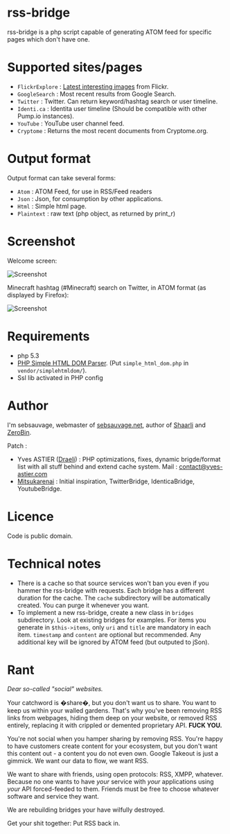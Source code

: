 rss-bridge
===

rss-bridge is a php script capable of generating ATOM feed for specific pages which don't have one.

Supported sites/pages
===

 * `FlickrExplore` : [Latest interesting images](http://www.flickr.com/explore) from Flickr.
 * `GoogleSearch` : Most recent results from Google Search.
 * `Twitter` : Twitter. Can return keyword/hashtag search or user timeline.
 * `Identi.ca` : Identita user timeline (Should be compatible with other Pump.io instances).
 * `YouTube` : YouTube user channel feed.
 * `Cryptome` : Returns the most recent documents from Cryptome.org.


Output format
===
Output format can take several forms:

 * `Atom` : ATOM Feed, for use in RSS/Feed readers
 * `Json` : Json, for consumption by other applications.
 * `Html` : Simple html page.
 * `Plaintext` : raw text (php object, as returned by print_r)
   
Screenshot
===

Welcome screen:

![Screenshot](http://sebsauvage.net/galerie/photos/Bordel/rss-bridge-screenshot-3.png)
   
Minecraft hashtag (#Minecraft) search on Twitter, in ATOM format (as displayed by Firefox):

![Screenshot](http://sebsauvage.net/galerie/photos/Bordel/rss-bridge-screenshot-2-twitter-hashtag.png)
   
Requirements
===

 * php 5.3
 * [PHP Simple HTML DOM Parser](http://simplehtmldom.sourceforge.net). (Put `simple_html_dom.php` in `vendor/simplehtmldom/`).
 * Ssl lib activated in PHP config

 
Author
===
I'm sebsauvage, webmaster of [sebsauvage.net](http://sebsauvage.net), author of [Shaarli](http://sebsauvage.net/wiki/doku.php?id=php:shaarli) and [ZeroBin](http://sebsauvage.net/wiki/doku.php?id=php:zerobin).

Patch :

 * Yves ASTIER ([Draeli](https://github.com/Draeli)) : PHP optimizations, fixes, dynamic brigde/format list with all stuff behind and extend cache system. Mail : contact@yves-astier.com
 * [Mitsukarenai](https://github.com/Mitsukarenai) : Initial inspiration, TwitterBridge, IdenticaBridge, YoutubeBridge. 

Licence
===
Code is public domain.


Technical notes
===
  * There is a cache so that source services won't ban you even if you hammer the rss-bridge with requests. Each bridge has a different duration for the cache. The `cache` subdirectory will be automatically created. You can purge it whenever you want.
  * To implement a new rss-bridge, create a new class in `bridges` subdirectory. Look at existing bridges for examples. For items you generate in `$this->items`, only `uri` and `title` are mandatory in each item. `timestamp` and `content` are optional but recommended. Any additional key will be ignored by ATOM feed (but outputed to jSon).

Rant
===

*Dear so-called "social" websites.*

Your catchword is �share�, but you don't want us to share. You want to keep us within your walled gardens. That's why you've been removing RSS links from webpages, hiding them deep on your website, or removed RSS entirely, replacing it with crippled or demented proprietary API. **FUCK YOU.**

You're not social when you hamper sharing by removing RSS. You're happy to have customers create content for your ecosystem, but you don't want this content out - a content you do not even own. Google Takeout is just a gimmick. We want our data to flow, we want RSS.

We want to share with friends, using open protocols: RSS, XMPP, whatever. Because no one wants to have *your* service with *your* applications using *your* API forced-feeded to them. Friends must be free to choose whatever software and service they want.

We are rebuilding bridges your have wilfully destroyed.

Get your shit together: Put RSS back in.
